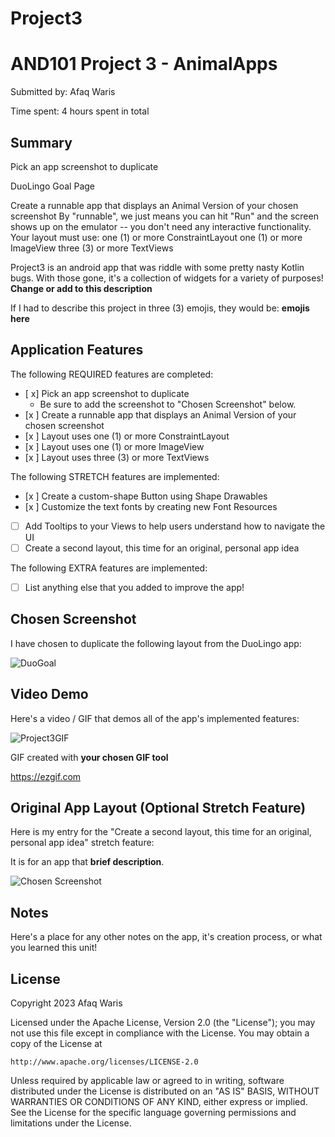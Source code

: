 # Project3
# AND101 Project 3 - AnimalApps

Submitted by: Afaq Waris

Time spent: 4 hours spent in total

## Summary
Pick an app screenshot to duplicate

DuoLingo Goal Page

Create a runnable app that displays an Animal Version of your chosen screenshot
By "runnable", we just means you can hit "Run" and the screen shows up on the emulator -- you don't need any interactive functionality.
Your layout must use:
one (1) or more ConstraintLayout
one (1) or more ImageView
three (3) or more TextViews

Project3 is an android app that was riddle with some pretty nasty Kotlin bugs.  With those gone, it's a collection of widgets for a variety of purposes!  **Change or add to this description**

If I had to describe this project in three (3) emojis, they would be: **emojis here**

## Application Features

<!-- (This is a comment) Please be sure to change the [ ] to [x] for any features you completed.  If a feature is not checked [x], you might miss the points for that item! -->

The following REQUIRED features are completed:

- [ x] Pick an app screenshot to duplicate
  - Be sure to add the screenshot to "Chosen Screenshot" below.
- [x ] Create a runnable app that displays an Animal Version of your chosen screenshot
- [x ] Layout uses one (1) or more ConstraintLayout
- [x ] Layout uses one (1) or more ImageView
- [x ] Layout uses three (3) or more TextViews

The following STRETCH features are implemented:

- [x ] Create a custom-shape Button using Shape Drawables
- [x ] Customize the text fonts by creating new Font Resources
- [ ] Add Tooltips to your Views to help users understand how to navigate the UI
- [ ] Create a second layout, this time for an original, personal app idea

The following EXTRA features are implemented:

- [ ] List anything else that you added to improve the app!

## Chosen Screenshot

I have chosen to duplicate the following layout from the DuoLingo app:

![DuoGoal](https://github.com/Afaq136/Project3/assets/93162900/b2956f3e-a9e1-4429-88b7-60e52c5a244b)

## Video Demo

Here's a video / GIF that demos all of the app's implemented features:

![Project3GIF](https://github.com/Afaq136/Project3/assets/93162900/f563d85f-e729-45bf-ac9f-4c8bf5665b2c)

GIF created with **your chosen GIF tool**

https://ezgif.com

## Original App Layout (Optional Stretch Feature)

Here is my entry for the "Create a second layout, this time for an original, personal app idea" stretch feature:

It is for an app that **brief description**.

<img src='http://example.com/link/to/your/image.png' title='Chosen Screenshot' width='' alt='Chosen Screenshot' />

## Notes

Here's a place for any other notes on the app, it's creation process, or what you learned this unit!

## License

Copyright 2023 Afaq Waris

Licensed under the Apache License, Version 2.0 (the "License");
you may not use this file except in compliance with the License.
You may obtain a copy of the License at

    http://www.apache.org/licenses/LICENSE-2.0

Unless required by applicable law or agreed to in writing, software
distributed under the License is distributed on an "AS IS" BASIS,
WITHOUT WARRANTIES OR CONDITIONS OF ANY KIND, either express or implied.
See the License for the specific language governing permissions and
limitations under the License.
